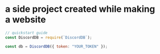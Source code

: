 # a side project created while making a website

```js
// quickstart guide
const DiscordDB = require(`DiscordDB`);

const db = DiscordDB({ token: "YOUR_TOKEN" });
```
